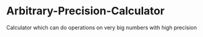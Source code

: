 # Arbitrary-Precision-Calculator
Calculator which can do operations on very big numbers with high precision
